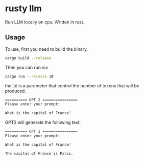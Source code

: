 # rusty llm

Run LLM locally on cpu. Written in rust.

## Usage


To use, first you need to build the binary.
```bash
cargo build --release
```

Then you can run via
```bash
cargo run --release 10 
```

the `10` is a parameter that control the number of tokens that will be produced.

```bash
========== GPT 2 ================
Please enter your prompt: 

What is the capital of France?
```

GPT2 will generate the following text:
```bash
========== GPT 2 ================
Please enter your prompt: 

What is the capital of France?

The capital of France is Paris.
```
